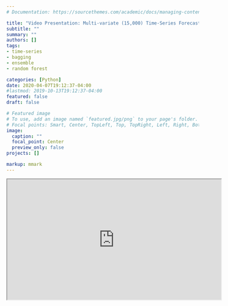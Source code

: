 ```yaml
---
# Documentation: https://sourcethemes.com/academic/docs/managing-content/

title: "Video Presentation: Multi-variate (15,000) Time-Series Forecasting for Inventory Items"
subtitle: ""
summary: ""
authors: []
tags:
- time-series 
- bagging 
- ensemble 
- random forest

categories: [Python]
date: 2020-04-07T19:12:37-04:00
#lastmod: 2019-10-13T19:12:37-04:00
featured: false
draft: false

# Featured image
# To use, add an image named `featured.jpg/png` to your page's folder.
# Focal points: Smart, Center, TopLeft, Top, TopRight, Left, Right, BottomLeft, Bottom, BottomRight.
image:
  caption: ""
  focal_point: Center
  preview_only: false
projects: []

markup: mmark
---
```



<iframe width="560" height="315" src="https://www.youtube.com/embed/lanTlc8pqQ0" frameborder="30" allow="accelerometer; autoplay; encrypted-media; gyroscope; picture-in-picture" allowfullscreen></iframe>

